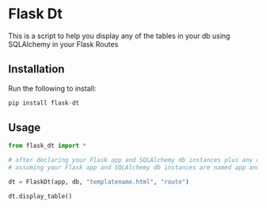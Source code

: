 # Flask Dt

This is a script to help you display any of the tables in your db using SQLAlchemy in your Flask Routes

## Installation

Run the following to install:

```python
pip install flask-dt
```

## Usage

```python
from flask_dt import *

# after declaring your Flask app and SQLAlchemy db instances plus any other additional instances  
# assuming your Flask app and SQLAlchemy db instances are named app and db respectively  

dt = FlaskDt(app, db, "templatename.html", "route")

dt.display_table()  
```

